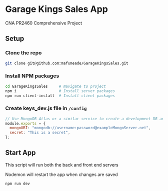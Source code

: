 # Garage Kings Sales App

CNA PR2460 Comprehensive Project

## Setup

### Clone the repo

```bash
git clone git@github.com:mafumeade/GarageKingsSales.git
```

### Install NPM packages

```bash
cd GarageKingsSales     # Navigate to project
npm i                   # Install server packages
npm run client-install  # Install client packages
```

### Create keys_dev.js file in `/config`

```javascript
// Use MongoDB Atlas or a similar service to create a development DB and replace the example with your connection string
module.exports = {
  mongoURI: "mongodb://username:password@exampleMongoServer.net",
  secret: "This is a secret",
};
```

## Start App

This script will run both the back and front end servers

Nodemon will restart the app when changes are saved

```bash
npm run dev
```
